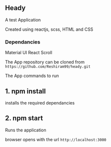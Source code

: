 ## Heady

A test Application

Created using reactjs, scss, HTML and CSS

### Dependancies

Material UI
React Scroll

The App repository can be cloned from 
`https://github.com/Reshiram99/heady.git`

The App commands to run

## 1. npm install 

installs the required dependancies

## 2. npm start

Runs the application

browser opens with the url `http://localhost:3000`





